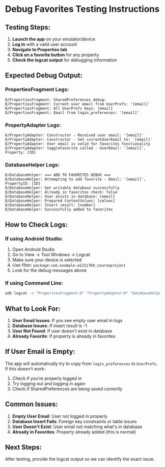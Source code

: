 # Debug Favorites Testing Instructions

## Testing Steps:

1. **Launch the app** on your emulator/device
2. **Log in** with a valid user account
3. **Navigate to Properties tab**
4. **Click on a favorite button** for any property
5. **Check the logcat output** for debugging information

## Expected Debug Output:

### PropertiesFragment Logs:
```
D/PropertiesFragment: SharedPreferences debug:
D/PropertiesFragment: Current user email from UserPrefs: '[email]'
D/PropertiesFragment: All UserPrefs keys: [email]
D/PropertiesFragment: Email from login_preferences: '[email]'
```

### PropertyAdapter Logs:
```
D/PropertyAdapter: Constructor - Received user email: '[email]'
D/PropertyAdapter: Constructor - Set currentUserEmail to: '[email]'
D/PropertyAdapter: User email is valid for favorites functionality
D/PropertyAdapter: toggleFavorite called - UserEmail: '[email]', Property: [ID]
```

### DatabaseHelper Logs:
```
D/DatabaseHelper: === ADD TO FAVORITES DEBUG ===
D/DatabaseHelper: Attempting to add favorite - Email: '[email]', PropertyID: [ID]
D/DatabaseHelper: Got writable database successfully
D/DatabaseHelper: Already in favorites check: false
D/DatabaseHelper: User exists in database: [email]
D/DatabaseHelper: Prepared ContentValues: [values]
D/DatabaseHelper: Insert result: [number]
D/DatabaseHelper: Successfully added to favorites
```

## How to Check Logs:

### If using Android Studio:
1. Open Android Studio
2. Go to View → Tool Windows → Logcat
3. Make sure your device is selected
4. Use filter: `package:com.example.a1211769_courseproject`
5. Look for the debug messages above

### If using Command Line:
```bash
adb logcat -s "PropertiesFragment:D" "PropertyAdapter:D" "DatabaseHelper:D"
```

## What to Look For:

1. **User Email Issues**: If you see empty user email in logs
2. **Database Issues**: If insert result is -1
3. **User Not Found**: If user doesn't exist in database
4. **Already Favorite**: If property is already in favorites

## If User Email is Empty:

The app will automatically try to copy from `login_preferences` to `UserPrefs`. If this doesn't work:

1. Check if you're properly logged in
2. Try logging out and logging in again
3. Check if SharedPreferences are being saved correctly

## Common Issues:

1. **Empty User Email**: User not logged in properly
2. **Database Insert Fails**: Foreign key constraints or table issues
3. **User Doesn't Exist**: User email not matching what's in database
4. **Already in Favorites**: Property already added (this is normal)

## Next Steps:

After testing, provide the logcat output so we can identify the exact issue.
